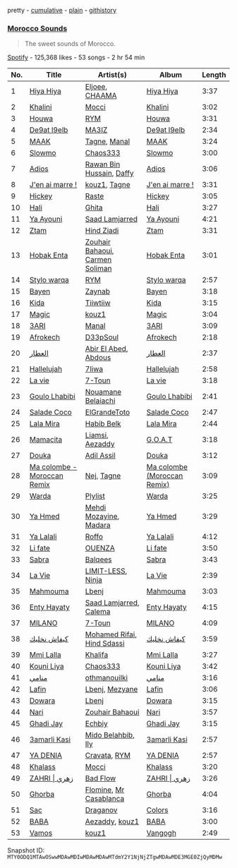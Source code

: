 pretty - [cumulative](/playlists/cumulative/37i9dQZF1DX4NdDHVFmygr.md) - [plain](/playlists/plain/37i9dQZF1DX4NdDHVFmygr) - [githistory](https://github.githistory.xyz/mackorone/spotify-playlist-archive/blob/main/playlists/plain/37i9dQZF1DX4NdDHVFmygr)

### [Morocco Sounds](https://open.spotify.com/playlist/37i9dQZF1DX4NdDHVFmygr)

> The sweet sounds of Morocco.

[Spotify](https://open.spotify.com/user/spotify) - 125,368 likes - 53 songs - 2 hr 54 min

| No. | Title | Artist(s) | Album | Length |
|---|---|---|---|---|
| 1 | [Hiya Hiya](https://open.spotify.com/track/7gxuzyHGSACfrMQrLRbJ4Q) | [Eljoee](https://open.spotify.com/artist/0Lgc9epqyn4wYEGm8fiaS7), [CHAAMA](https://open.spotify.com/artist/5qwjinowvQNDqyspseSofL) | [Hiya Hiya](https://open.spotify.com/album/4C2IiryANMIphvxtJPQsdE) | 3:37 |
| 2 | [Khalini](https://open.spotify.com/track/6d0aeCqvfluuum0UXsSfH5) | [Mocci](https://open.spotify.com/artist/14u942JWc8Zz1O9M4z2WO1) | [Khalini](https://open.spotify.com/album/5vJBSloyi1CQjncMIykoHs) | 3:02 |
| 3 | [Houwa](https://open.spotify.com/track/2ki6K0cwvZzDWDsuZm2etk) | [RYM](https://open.spotify.com/artist/2vC9iXUwT0wCCbsz4jBiOc) | [Houwa](https://open.spotify.com/album/3DkELzHCchBTYhKBhnUqo0) | 3:31 |
| 4 | [De9at l9elb](https://open.spotify.com/track/3WzncgOidVpqkak5Ee4b1n) | [MA3IZ](https://open.spotify.com/artist/6T4HJ0ayzxLWDbktdiBe3l) | [De9at l9elb](https://open.spotify.com/album/4AqUJTIVVpHmoGonhlp7Gr) | 2:34 |
| 5 | [MAAK](https://open.spotify.com/track/4g1AKn1RwrNmCUTzl6pSI3) | [Tagne](https://open.spotify.com/artist/3977Z9BZCFbJQYwdIdVwgc), [Manal](https://open.spotify.com/artist/7yK3vix9XmeNwPDmjGs78F) | [MAAK](https://open.spotify.com/album/6WvD9R9JdMBN9elz1qcg9Y) | 3:24 |
| 6 | [Slowmo](https://open.spotify.com/track/1CMO90rRzcZSUJ7U0oi1qX) | [Chaos333](https://open.spotify.com/artist/1fP5b7OUxcCkbhUX3yKVzE) | [Slowmo](https://open.spotify.com/album/3m9DSWdlZOQmu4PBJ6qCah) | 3:00 |
| 7 | [Adios](https://open.spotify.com/track/1vKJzr4lZVR0Mc8tAjov7g) | [Rawan Bin Hussain](https://open.spotify.com/artist/2EwH8s2tM7Oxp45dIW6oNQ), [Daffy](https://open.spotify.com/artist/1riWTPKcSkoy6FkEqs1ohC) | [Adios](https://open.spotify.com/album/1KClKLGPj7DvHflfSCE6U5) | 3:06 |
| 8 | [J'en ai marre !](https://open.spotify.com/track/39jtccUn5BcqpMbjzqFRlj) | [kouz1](https://open.spotify.com/artist/3siTsIx6IEreSUva7pVnZ8), [Tagne](https://open.spotify.com/artist/3977Z9BZCFbJQYwdIdVwgc) | [J'en ai marre !](https://open.spotify.com/album/1FQFJUXaLbSySLnTqSHtXX) | 3:31 |
| 9 | [Hickey](https://open.spotify.com/track/3B67oAJr4acToGpR1S33g5) | [Raste](https://open.spotify.com/artist/7hblKQxMowm5BZpxUjcYQT) | [Hickey](https://open.spotify.com/album/6l0VWNBC0Oppta7L3WkWnj) | 3:05 |
| 10 | [Hali](https://open.spotify.com/track/5URAcSsDPT49IKdX4yYoi0) | [Ghita](https://open.spotify.com/artist/0oZLmVQhyT6zFb7EjpJRrR) | [Hali](https://open.spotify.com/album/2ZyqDb5y7rvIRHA8KYcMt4) | 3:27 |
| 11 | [Ya Ayouni](https://open.spotify.com/track/5mayCpikqyQIDXWscGgNXf) | [Saad Lamjarred](https://open.spotify.com/artist/0NjXtqYWpnV055KhfZgtuY) | [Ya Ayouni](https://open.spotify.com/album/7qj7ixMmSbbC8G8FoaYzlu) | 4:21 |
| 12 | [Ztam](https://open.spotify.com/track/3nKhMcqmVeeAy9xTEesfiZ) | [Hind Ziadi](https://open.spotify.com/artist/0jGwvpxtkFVxvk9XGunXuK) | [Ztam](https://open.spotify.com/album/4144sqiUaw55a7rANh9mIE) | 3:31 |
| 13 | [Hobak Enta](https://open.spotify.com/track/6w7ZiS8QIV2LNOHSUwtM3N) | [Zouhair Bahaoui](https://open.spotify.com/artist/0CaWnepnGfVPs8uNwOzav6), [Carmen Soliman](https://open.spotify.com/artist/5gPruOKbqIMNHlXASmRXXt) | [Hobak Enta](https://open.spotify.com/album/2oeYa4uHu5t0sXJZzgcHcz) | 3:01 |
| 14 | [Stylo warqa](https://open.spotify.com/track/4H0oUwMaA4iFVZtl4YR4Jj) | [RYM](https://open.spotify.com/artist/2vC9iXUwT0wCCbsz4jBiOc) | [Stylo warqa](https://open.spotify.com/album/1pHIJnUoWiYGVwV2PAn8Oc) | 2:57 |
| 15 | [Bayen](https://open.spotify.com/track/6GW9c4VOXzxfODQEVtkaP7) | [Zaynab](https://open.spotify.com/artist/392PzXdHwMWrN2PArb8aJu) | [Bayen](https://open.spotify.com/album/7338ZC7BoYblLtLrQlDhcE) | 3:18 |
| 16 | [Kida](https://open.spotify.com/track/5kWDoxO6nZWPTaTEEXPcQW) | [Tiiwtiiw](https://open.spotify.com/artist/6OcVa1v58BotEENN2biu1M) | [Kida](https://open.spotify.com/album/3mEltufWAiHRCDI2WvplCK) | 3:15 |
| 17 | [Magic](https://open.spotify.com/track/1BPkouQsD4GyYIQc0pJ76I) | [kouz1](https://open.spotify.com/artist/3siTsIx6IEreSUva7pVnZ8) | [Magic](https://open.spotify.com/album/0T6B119moSdRIZ2641ukTV) | 3:04 |
| 18 | [3ARI](https://open.spotify.com/track/2DBR3Wrmt3QzdwGYWi3ULi) | [Manal](https://open.spotify.com/artist/7yK3vix9XmeNwPDmjGs78F) | [3ARI](https://open.spotify.com/album/7JpbK6ZrdKDRaZfYJI4B6u) | 3:09 |
| 19 | [Afrokech](https://open.spotify.com/track/3pPvIIHgfuAPgn9nJ5xW23) | [D33pSoul](https://open.spotify.com/artist/2HZLJwBLZN8etpz2ZvHqlL) | [Afrokech](https://open.spotify.com/album/4lXI38vVvwwbmiFB2vEB5o) | 2:18 |
| 20 | [العطار](https://open.spotify.com/track/5au1F96i52QNxPliCevyxN) | [Abir El Abed](https://open.spotify.com/artist/0ScO5kFJHQgFnXbB9kZUyN), [Abdous](https://open.spotify.com/artist/47CgjRx30TxbS46UeiOmN7) | [العطار](https://open.spotify.com/album/2MbkppXbjEYc8lqoesbbbL) | 2:37 |
| 21 | [Hallelujah](https://open.spotify.com/track/79ywMZ4XzXmwfL9NM1QQSz) | [7liwa](https://open.spotify.com/artist/7fmcLXdUj5tVr806b7Uzt3) | [Hallelujah](https://open.spotify.com/album/5MNIwq83vbfgdOvQTMfRAM) | 2:58 |
| 22 | [La vie](https://open.spotify.com/track/6aI2dHYNpvnm4sNfVs4Bum) | [7\-Toun](https://open.spotify.com/artist/3IRAzpoLeNDGv7kqwNK3bp) | [La vie](https://open.spotify.com/album/3Jip0bL2i2bNwT7CKq2HZE) | 3:18 |
| 23 | [Goulo Lhabibi](https://open.spotify.com/track/7ERaNCwzEUT8AOrFsKLWmm) | [Nouamane Belaiachi](https://open.spotify.com/artist/25eYSizNX4BK5ZtqAq8pE8) | [Goulo Lhabibi](https://open.spotify.com/album/0h2Uhhf98ZSqkcVensqc9y) | 2:41 |
| 24 | [Salade Coco](https://open.spotify.com/track/71k5nrJuZcr9j3X0YIBwWh) | [ElGrandeToto](https://open.spotify.com/artist/4BFLElxtBEdsdwGA1kHTsx) | [Salade Coco](https://open.spotify.com/album/2fktU7sGEJ5ocfANqVMe5M) | 2:47 |
| 25 | [Lala Mira](https://open.spotify.com/track/6kYAA6UTHlVyYLLtC9d2Rt) | [Habib Belk](https://open.spotify.com/artist/682K5C67MQhU1K56gA5wJc) | [Lala Mira](https://open.spotify.com/album/18pYd2oiF7VjM9cO4sgFQW) | 2:44 |
| 26 | [Mamacita](https://open.spotify.com/track/4P8HPmYPNCNxqHlYMovXRv) | [Liamsi](https://open.spotify.com/artist/3W0nbFHGRWfrVNVAsZN6rw), [Aezaddy](https://open.spotify.com/artist/2EKF1Ek1qKKDzYfeBq9Y3i) | [G.O.A.T](https://open.spotify.com/album/6NiSCshnU058O2fJ03ahDc) | 3:18 |
| 27 | [Douka](https://open.spotify.com/track/4XLGewxYfYfvaajEtRgDVy) | [Adil Assil](https://open.spotify.com/artist/5idudw3rFRe9uVUCus4Kp1) | [Douka](https://open.spotify.com/album/6FDpxxCHJwACZIzmtnRRch) | 3:12 |
| 28 | [Ma colombe \- Moroccan Remix](https://open.spotify.com/track/1MbHeoSYFMKzkbybU9FQtF) | [Nej](https://open.spotify.com/artist/3BQ9mWlgFRfMr5EdNfc10a), [Tagne](https://open.spotify.com/artist/3977Z9BZCFbJQYwdIdVwgc) | [Ma colombe \(Moroccan Remix\)](https://open.spotify.com/album/3Wrj1ika3KdChgr8UZFN09) | 3:09 |
| 29 | [Warda](https://open.spotify.com/track/2QLNQhYYJCSlxiErVS40H4) | [Plylist](https://open.spotify.com/artist/3s2IJ6our3HssoUtzDd4QW) | [Warda](https://open.spotify.com/album/3ZnpCRoUy8950vnQSWmDhx) | 3:25 |
| 30 | [Ya Hmed](https://open.spotify.com/track/3Ica0uL8RYkhG3YG0tpywf) | [Mehdi Mozayine](https://open.spotify.com/artist/6oq0gQN2p7AYmdP1Rc1lDk), [Madara](https://open.spotify.com/artist/25lj3VIS5OU4AJDbTQvVI7) | [Ya Hmed](https://open.spotify.com/album/1mZHdQPQtSgdflf4sVWsVf) | 3:29 |
| 31 | [Ya Lalali](https://open.spotify.com/track/5dpZaOEAyPUlVsXR5h7eGv) | [Roffo](https://open.spotify.com/artist/68z4NYiZ3obqSk6EZClHeE) | [Ya Lalali](https://open.spotify.com/album/1eoLUTU3QAbrc9rjHNVbmX) | 4:12 |
| 32 | [Li fate](https://open.spotify.com/track/1J2zExGwx6NLQVG47KExDK) | [OUENZA](https://open.spotify.com/artist/7x2hBF3bNPwW9PnKxg9Zf8) | [Li fate](https://open.spotify.com/album/6buA2U8XHPKRsut3IDiBki) | 3:50 |
| 33 | [Sabra](https://open.spotify.com/track/0iqRTNFvfLZUjdkIBaJkVS) | [Balqees](https://open.spotify.com/artist/6arfS6PinvWKGyMd1AqgFI) | [Sabra](https://open.spotify.com/album/7DTt8yVftsh8Gi0opaE74z) | 3:43 |
| 34 | [La Vie](https://open.spotify.com/track/13UrWaFgpqfFBSodEvWC0X) | [LIMIT\-LESS](https://open.spotify.com/artist/4luLWQQk00Om8mJUKGjISW), [Ninja](https://open.spotify.com/artist/1MpTRWf8JWazWgL4zDlWsE) | [La Vie](https://open.spotify.com/album/4eDWdMdsRcu0p0L5wE8fld) | 2:39 |
| 35 | [Mahmouma](https://open.spotify.com/track/6ihD584TA3v6QFUywtf6UP) | [Lbenj](https://open.spotify.com/artist/1H0D7p5aN8tGG8DPLt0Nbv) | [Mahmouma](https://open.spotify.com/album/1sQ0PkcBKrbrr1NdmQwNiG) | 3:03 |
| 36 | [Enty Hayaty](https://open.spotify.com/track/2FCV8dhMiAl3fNifmx1Q3m) | [Saad Lamjarred](https://open.spotify.com/artist/0NjXtqYWpnV055KhfZgtuY), [Calema](https://open.spotify.com/artist/6PIIKavZx20FlVKyIvb4Um) | [Enty Hayaty](https://open.spotify.com/album/6xcvw1ccUgfmlOqh55D2yN) | 4:15 |
| 37 | [MILANO](https://open.spotify.com/track/5TR5g2mXk58AbVbHLVRbsM) | [7\-Toun](https://open.spotify.com/artist/3IRAzpoLeNDGv7kqwNK3bp) | [MILANO](https://open.spotify.com/album/7DgRfSHOYWDEV6svVQqLiJ) | 4:09 |
| 38 | [كيفاش نخليك](https://open.spotify.com/track/0oaCbb3lplo9YIjdlwLspn) | [Mohamed Rifai](https://open.spotify.com/artist/4wc2KdcoFnLiGN9dJgu89W), [Hind Sdassi](https://open.spotify.com/artist/2P8fLcz5pRfOH5gb6oYLSm) | [كيفاش نخليك](https://open.spotify.com/album/3gcdxxzWkBdzLL7fxkXopA) | 3:59 |
| 39 | [Mmi Lalla](https://open.spotify.com/track/7nsSXzC5emf376CWUkn8Sw) | [Khalifa](https://open.spotify.com/artist/19qkQqETJstZ0IOcVoZhUJ) | [Mmi Lalla](https://open.spotify.com/album/7yIchg5XojEvKS3lYnZd4L) | 3:27 |
| 40 | [Kouni Liya](https://open.spotify.com/track/7w599w2PChoiHg9SNXloXz) | [Chaos333](https://open.spotify.com/artist/1fP5b7OUxcCkbhUX3yKVzE) | [Kouni Liya](https://open.spotify.com/album/5dtPSOpA9sTUGxOvhXneLb) | 3:42 |
| 41 | [منامي](https://open.spotify.com/track/021nYBkotM08srtM5wfXKo) | [othmanouilki](https://open.spotify.com/artist/5tA7M2xqrIPJ0ax87b19w5) | [منامي](https://open.spotify.com/album/3Jol7FGrreOlSXzQp7sFo3) | 3:16 |
| 42 | [Lafin](https://open.spotify.com/track/0tTiPBBmQO7MGMghD2MxLw) | [Lbenj](https://open.spotify.com/artist/1H0D7p5aN8tGG8DPLt0Nbv), [Mezyane](https://open.spotify.com/artist/3UlIprTDXD8pwiFj7xgmWJ) | [Lafin](https://open.spotify.com/album/5nigUBL4IEyCYrpz7eLRxf) | 3:06 |
| 43 | [Dowara](https://open.spotify.com/track/7f5S0zYuv6Ou0xEPwLXUDU) | [Lbenj](https://open.spotify.com/artist/1H0D7p5aN8tGG8DPLt0Nbv) | [Dowara](https://open.spotify.com/album/12ZhO91Amzo0mYJOP1eP1t) | 3:15 |
| 44 | [Nari](https://open.spotify.com/track/1yUJXkJw1VQ79JhTVr5xya) | [Zouhair Bahaoui](https://open.spotify.com/artist/0CaWnepnGfVPs8uNwOzav6) | [Nari](https://open.spotify.com/album/6RK47j4ljvi1689fE6Kd6q) | 3:57 |
| 45 | [Ghadi Jay](https://open.spotify.com/track/0B222iHrASMQ4vElXboQbf) | [Echbiy](https://open.spotify.com/artist/6BwGFQFM6wA6vPgjjFo34K) | [Ghadi Jay](https://open.spotify.com/album/3FTpE6cFgZvOxjE4tujDIr) | 3:15 |
| 46 | [3amarli Kasi](https://open.spotify.com/track/2H8YrOTY3h9fGqiv2RnBsN) | [Mido Belahbib](https://open.spotify.com/artist/7jI8NXewNhX2JQjP6ycFGm), [Ily](https://open.spotify.com/artist/5GKXGt2OyYH2Lw5GpPM8fa) | [3amarli Kasi](https://open.spotify.com/album/3aPbk4uvzin5SftEiBL4q3) | 2:57 |
| 47 | [YA DENIA](https://open.spotify.com/track/0hIi9hpHl4P9wJmVRYeVaN) | [Cravata](https://open.spotify.com/artist/2zWCw43oRZ74LlMb14JWVR), [RYM](https://open.spotify.com/artist/2vC9iXUwT0wCCbsz4jBiOc) | [YA DENIA](https://open.spotify.com/album/74PxzvwyTg2wdXEIse476z) | 2:57 |
| 48 | [Khalass](https://open.spotify.com/track/5RJvzygEnbZOPfwKKEQvun) | [Mocci](https://open.spotify.com/artist/14u942JWc8Zz1O9M4z2WO1) | [Khalass](https://open.spotify.com/album/6LdbOE0J3GsPqskSZxc7I7) | 3:20 |
| 49 | [ZAHRI \| زهري](https://open.spotify.com/track/5GOHFjp04ixjNNyYIPXAWG) | [Bad Flow](https://open.spotify.com/artist/3fqD9Tt4MGyX90t2qoBQuq) | [ZAHRI \| زهري](https://open.spotify.com/album/7l7wXK5T2PoechAItHaNHE) | 3:26 |
| 50 | [Ghorba](https://open.spotify.com/track/2qEevE8eTAeR1kfWzqkEPw) | [Flomine](https://open.spotify.com/artist/4ftrhn6reSyzhgXgCYb9qs), [Mr Casablanca](https://open.spotify.com/artist/2iIBdi49pjdh580ovditIY) | [Ghorba](https://open.spotify.com/album/1cMWUUCkcxavvahY9LdMLc) | 4:04 |
| 51 | [Sac](https://open.spotify.com/track/63DDC3J4z88hNMvcDFzQnH) | [Draganov](https://open.spotify.com/artist/2g8Pu5gVtDpkYGsP3RLepJ) | [Colors](https://open.spotify.com/album/0laELllYHrj2Zbw4It01B9) | 3:16 |
| 52 | [BABA](https://open.spotify.com/track/7wx8mijv8TXROYv2WZ2oTM) | [Aezaddy](https://open.spotify.com/artist/2EKF1Ek1qKKDzYfeBq9Y3i), [kouz1](https://open.spotify.com/artist/3siTsIx6IEreSUva7pVnZ8) | [BABA](https://open.spotify.com/album/1vNjVDbX6zT8eGXg5fKbwj) | 3:00 |
| 53 | [Vamos](https://open.spotify.com/track/3fl12SlkOX4m29KzCu6RVx) | [kouz1](https://open.spotify.com/artist/3siTsIx6IEreSUva7pVnZ8) | [Vangogh](https://open.spotify.com/album/4VkMKMS72gTlzFGlIiQp9j) | 2:49 |

Snapshot ID: `MTY0ODQ1MTAwOSwwMDAwMDIwMDAwMDAwMTdmY2Y1NjNjZTgwMDAwMDE3MGE0ZjQyMDMw`
